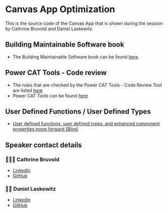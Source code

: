 # Canvas App Optimization
This is the source code of the Canvas App that is shown during the session by Cathrine Bruvold and Daniel Laskewitz

## Building Maintainable Software book

- The Building Maintainable Software book can be found [here](https://www.softwareimprovementgroup.com/wp-content/uploads/Building_Maintainable_Software_SIG_Java.compressed.pdf).

## Power CAT Tools - Code review

- The rules that are checked by the Power CAT Tools - Code Review Tool are listed [here](./rules/README.md)
- Power CAT Tools can be found [here](https://aka.ms/powercattools)

## User Defined Functions / User Defined Types

- [User defined functions, user defined types, and enhanced component properties move forward (Blog)](https://www.microsoft.com/en-us/power-platform/blog/power-apps/user-defined-functions-user-defined-types-and-enhanced-component-properties-move-forward/)

## Speaker contact details

### 🦸🏻‍♀️ Cathrine Bruvold

- [LinkedIn](https://www.linkedin.com/in/cathrine-bruvold-b91b92113/)
- [GitHub](https://github.com/cathrinebruvold)

### 👴🏻 Daniel Laskewitz

- [LinkedIn](https://www.linkedin.com/in/laskewitz)
- [GitHub](https://github.com/Laskewitz)
